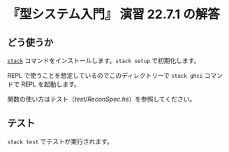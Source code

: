 # 『型システム入門』 演習 22.7.1 の解答

## どう使うか

[`stack`](https://github.com/commercialhaskell/stack/releases) コマンドをインストールします。`stack setup` で初期化します。

REPL で使うことを想定しているのでこのディレクトリーで `stack ghci` コマンドで REPL を起動します。

関数の使い方はテスト（_test/ReconSpec.hs_）を参照してください。

## テスト

`stack test` でテストが実行されます。
